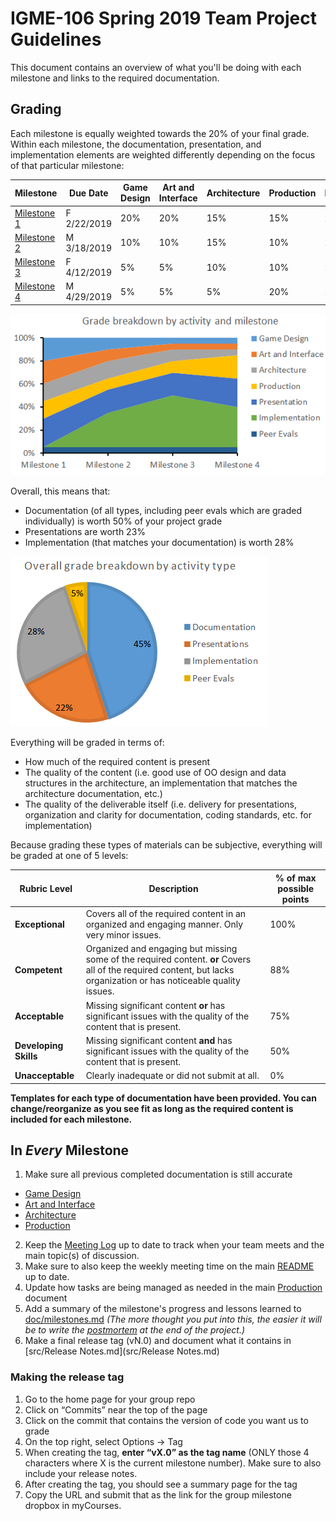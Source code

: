 # IGME-106 Spring 2019 Team Project Guidelines
This document contains an overview of what you'll be doing with each milestone and links to the required documentation.

## Grading
Each milestone is equally weighted towards the 20% of your final grade. Within each milestone, the documentation, presentation, and implementation elements are weighted differently depending on the focus of that particular milestone:

| **Milestone** | **Due Date** | **Game Design** | **Art and Interface** | **Architecture** | **Production** | **Presentation** | **Implementation** | **Peer Evals** |
|-----------|-------|-------------|-------------------|--------------|------------|--------------|----------------|----------------|
| [Milestone 1](Milestone1.md) |F 2/22/2019| 20% | 20% | 15% | 15% | 25% | 0% | 5% |
| [Milestone 2](Milestone2.md) |M 3/18/2019| 10% | 10% | 15% | 10% | 20% | 30% | 5% |
| [Milestone 3](Milestone3.md) |F 4/12/2019| 5%  | 5%  | 10% | 10% | 20% | 45% | 5% |
| [Milestone 4](Milestone4.md) |M 4/29/2019| 5%  | 5%  | 5%  | 20% | 25% | 35% | 5% |

![Grade breakdown by milestone and activity](milestone_breakdown.png)

Overall, this means that:
- Documentation (of all types, including peer evals which are graded individually) is worth 50% of your project grade
- Presentations are worth 23%
- Implementation (that matches your documentation) is worth 28%

![Grade breakdown by activity type](activity_type_breakdown.png)

Everything will be graded in terms of: 
- How much of the required content is present
- The quality of the content (i.e. good use of OO design and data structures in the architecture, an implementation that matches the architecture documentation, etc.)
- The quality of the deliverable itself (i.e. delivery for presentations, organization and clarity for documentation, coding standards, etc. for implementation)

Because grading these types of materials can be subjective, everything will be graded at one of 5 levels:

| **Rubric Level** | **Description** | **% of max possible points** |
|----------------|---------------------------------------------------|---------|
| **Exceptional** | Covers all of the required content in an organized and engaging manner. Only very minor issues. | 100% |
| **Competent** | Organized and engaging but missing some of the required content. **or** Covers all of the required content, but lacks organization or has noticeable quality issues.| 88% |
| **Acceptable** | Missing significant content **or** has significant issues with the quality of the content that is present. | 75% |
| **Developing Skills** | Missing significant content **and** has significant issues with the quality of the content that is present. | 50% |
| **Unacceptable** | Clearly inadequate or did not submit at all. | 0% |

**Templates for each type of documentation have been provided. You can change/reorganize as you see fit as long as the required content is included for each milestone.**

## In _Every_ Milestone

1. Make sure all previous completed documentation is still accurate
- [Game Design](doc/GameDesign.md)
- [Art and Interface](doc/Art.md)
- [Architecture](doc/Architecture.md)
- [Production](doc/Production.md)
2. Keep the [Meeting Log](doc/mtgLog.md) up to date to track when your team meets and the main topic(s) of discussion.
3. Make sure to also keep the weekly meeting time on the main [README](../README.md) up to date.
4. Update how tasks are being managed as needed in the main [Production](doc/Production.md) document
5. Add a summary of the milestone's progress and lessons learned to [doc/milestones.md](doc/milestones.md) _(The more thought you put into this, the easier it will be to write the [postmortem](doc/postmortem.md) at the end of the project.)_
6. Make a final release tag (vN.0) and document what it contains in [src/Release Notes.md](src/Release Notes.md)

### Making the release tag
1.	Go to the home page for your group repo
2.	Click on “Commits” near the top of the page
3.	Click on the commit that contains the version of code you want us to grade
4.	On the top right, select Options -> Tag
5.	When creating the tag, **enter “vX.0” as the tag name** (ONLY those 4 characters where X is the current milestone number). Make sure to also include your release notes.
6.	After creating the tag, you should see a summary page for the tag
7.	Copy the URL and submit that as the link for the group milestone dropbox in myCourses.


